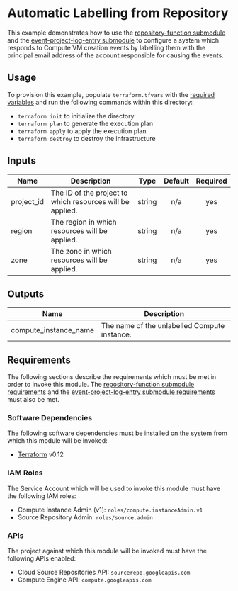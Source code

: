 # Automatic Labelling from Repository

This example demonstrates how to use the
[repository-function submodule][repository-function-submodule] and the
[event-project-log-entry submodule][event-project-log-entry-submodule]
to configure a system
which responds to Compute VM creation events by labelling them with the
principal email address of the account responsible for causing the events.

## Usage

To provision this example, populate `terraform.tfvars` with the [required variables][variables] and run the following commands within
this directory:

- `terraform init` to initialize the directory
- `terraform plan` to generate the execution plan
- `terraform apply` to apply the execution plan
- `terraform destroy` to destroy the infrastructure

<!-- BEGINNING OF PRE-COMMIT-TERRAFORM DOCS HOOK -->
## Inputs

| Name | Description | Type | Default | Required |
|------|-------------|:----:|:-----:|:-----:|
| project\_id | The ID of the project to which resources will be applied. | string | n/a | yes |
| region | The region in which resources will be applied. | string | n/a | yes |
| zone | The zone in which resources will be applied. | string | n/a | yes |

## Outputs

| Name | Description |
|------|-------------|
| compute\_instance\_name | The name of the unlabelled Compute instance. |

<!-- END OF PRE-COMMIT-TERRAFORM DOCS HOOK -->

## Requirements

The following sections describe the requirements which must be met in
order to invoke this module. The
[repository-function submodule requirements][repository-function-submodule-requirements]
and the
[event-project-log-entry submodule requirements][event-project-log-entry-submodule-requirements]
must also be met.

### Software Dependencies

The following software dependencies must be installed on the system
from which this module will be invoked:

- [Terraform][terraform-site] v0.12

### IAM Roles

The Service Account which will be used to invoke this module must have
the following IAM roles:

- Compute Instance Admin (v1): `roles/compute.instanceAdmin.v1`
- Source Repository Admin: `roles/source.admin`

### APIs

The project against which this module will be invoked must have the
following APIs enabled:

- Cloud Source Repositories API: `sourcerepo.googleapis.com`
- Compute Engine API: `compute.googleapis.com`

[event-project-log-entry-submodule-requirements]: ../../modules/event-project-log-entry/README.md#requirements
[event-project-log-entry-submodule]: ../../modules/event-project-log-entry
[repository-function-submodule-requirements]: ../../modules/repository-function/README.md#requirements
[repository-function-submodule]: ../../modules/repository-function
[terraform-site]: https://terraform.io/
[variables]: ./variables.tf
